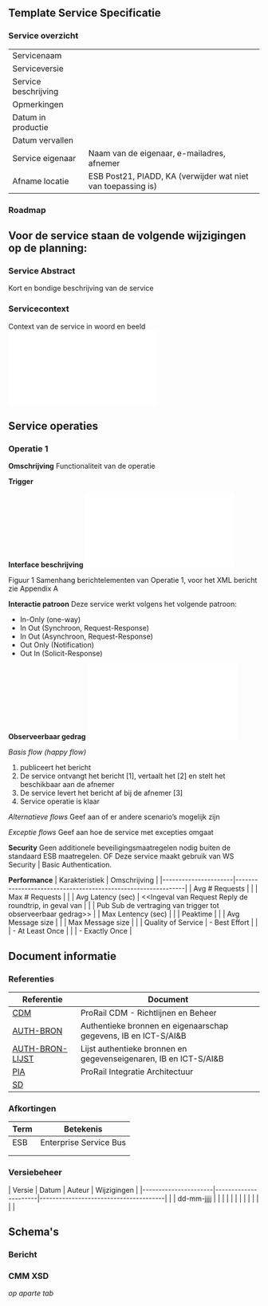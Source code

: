 ## Template Service Specificatie

### Service overzicht
|                      |                                                              |
|----------------------|--------------------------------------------------------------|
| Servicenaam          |                                                              |
| Serviceversie        |                                                              |
| Service beschrijving |                                                              |
| Opmerkingen          |                                                              |
| Datum in productie   |                                                              |
| Datum vervallen      |                                                              |
| Service eigenaar     | Naam van de eigenaar, e-mailadres, afnemer                   |
| Afname locatie       | ESB Post21, PIADD, KA (verwijder wat niet van toepassing is) |

### Roadmap
Voor de service staan de volgende wijzigingen op de planning:
-

### Service Abstract
Kort en bondige beschrijving van de service

### Servicecontext
Context van de service in woord en beeld
![Context](ServiceScope.drawio.xml)

## Service operaties
### Operatie 1

**Omschrijving**
Functionaliteit van de operatie

**Trigger**

**Interface beschrijving**
![Interface](Berichtstructuur.drawio.xml)

Figuur 1 Samenhang berichtelementen van Operatie 1, voor het XML bericht zie Appendix A

**Interactie patroon**
Deze service werkt volgens het volgende patroon:

- In-Only (one-way)
- In Out (Synchroon, Request-Response)
- In Out (Asynchroon, Request-Response)
- Out Only (Notification)
- Out In (Solicit-Response)

**Observeerbaar gedrag**
![Gedrag](Gedrag.drawio.xml)

*Basis flow (happy flow)*
1. <Aanbieder> publiceert het <berichtnaam> bericht
2. De service ontvangt het bericht [1], vertaalt het [2] en stelt het beschikbaar aan de afnemer
3. De service levert het bericht af bij de afnemer [3]
4. Service operatie is klaar

*Alternatieve flows*
Geef aan of er andere scenario’s mogelijk zijn

*Exceptie flows*
Geef aan hoe de service met excepties omgaat

**Security**
Geen additionele beveiligingsmaatregelen nodig buiten de standaard ESB maatregelen. OF
Deze service maakt gebruik van WS Security | Basic Authentication.

**Performance**
| Karakteristiek       | Omschrijving                                                 |
|----------------------|--------------------------------------------------------------|
| Avg # Requests       |                                                              |
| Max # Requests       |                                                              |
| Avg Latency (sec)    | <<Ingeval van Request Reply de roundtrip, in geval van       |
|                      | Pub Sub de vertraging van trigger tot observeerbaar gedrag>> |
| Max Lentency (sec)   |                                                              |
| Peaktime             |                                                              |
| Avg Message size     |                                                              |
| Max Message size     |                                                              |
| Quality of Service   | - Best Effort                                                |
|                      | - At Least Once                                              |
|                      | - Exactly Once                                               |


## Document informatie
### Referenties

| Referentie           | Document                                                         |
|----------------------|------------------------------------------------------------------|
| [CDM](https://www.example.com)                  | ProRail CDM - Richtlijnen en Beheer                              |
| [AUTH-BRON](https://www.example.com)            | Authentieke bronnen en eigenaarschap gegevens, IB en ICT-S/AI&B  |
| [AUTH-BRON-LIJST](https://www.example.com)      | Lijst authentieke bronnen en gegevenseigenaren, IB en ICT-S/AI&B |
| [PIA](https://www.example.com)                  | ProRail Integratie Architectuur                                  |
| [SD](https://www.example.com)                   |                                                                  |


### Afkortingen
| Term                 | Betekenis                                                    |
|----------------------|--------------------------------------------------------------|
| ESB                  | Enterprise Service Bus                                       |
|                      |                                                              |
|                      |                                                              |           


### Versiebeheer
| Versie  | Datum      | Auteur               | Wijzigingen                           |
|----------------------|----------------------|---------------------------------------|
|         | dd-mm-jjjj |                      |                                       |
|         |            |                      |                                       |
|         |            |                      |                                       |


## Schema's
### Bericht <naam>

### CMM XSD
*op aparte tab*